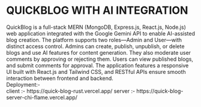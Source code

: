 <h1>QUICKBLOG WITH AI INTEGRATION</h1>
QuickBlog is a full-stack MERN (MongoDB, Express.js, React.js, Node.js) web application integrated with
the Google Gemini API to enable AI-assisted blog creation. The platform supports two roles—Admin
and User—with distinct access control. Admins can create, publish, unpublish, or delete blogs and use
AI features for content generation. They also moderate user comments by approving or rejecting them.
Users can view published blogs, and submit comments for approval. The application features a responsive
UI built with React.js and Tailwind CSS, and RESTful APIs ensure smooth interaction between frontend
and backend.
<br/>
Deployment:-
<br/>
client :- https://quick-blog-rust.vercel.app/
server :- https://quick-blog-server-chi-flame.vercel.app/
 
 
